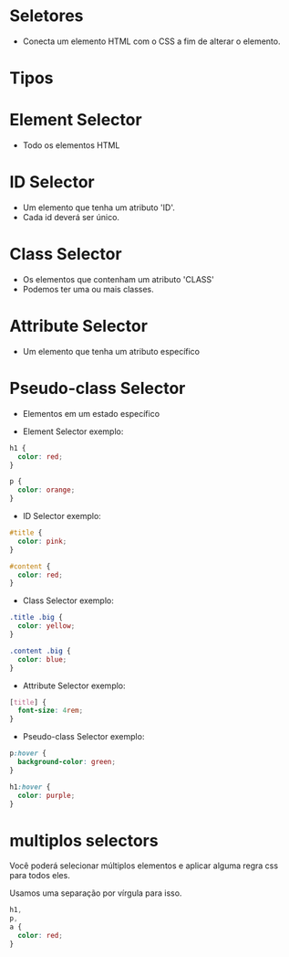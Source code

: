 # Seletores

- Conecta um elemento HTML com o CSS a fim de alterar o elemento.

# Tipos

# Element Selector

- Todo os elementos HTML

# ID Selector

- Um elemento que tenha um atributo 'ID'.
- Cada id deverá ser único.

# Class Selector

- Os elementos que contenham um atributo 'CLASS'
- Podemos ter uma ou mais classes.

# Attribute Selector

- Um elemento que tenha um atributo específico

# Pseudo-class Selector

- Elementos em um estado específico

- Element Selector exemplo:

```css
h1 {
  color: red;
}

p {
  color: orange;
}
```

- ID Selector exemplo:

```css
#title {
  color: pink;
}

#content {
  color: red;
}
```

- Class Selector exemplo:

```css
.title .big {
  color: yellow;
}

.content .big {
  color: blue;
}
```

- Attribute Selector exemplo:

```css
[title] {
  font-size: 4rem;
}
```

- Pseudo-class Selector exemplo:

```css
p:hover {
  background-color: green;
}

h1:hover {
  color: purple;
}
```

# multiplos selectors

Você poderá selecionar múltiplos elementos e aplicar alguma regra css para todos eles.

Usamos uma separação por vírgula para isso.

```css
h1,
p,
a {
  color: red;
}
```
